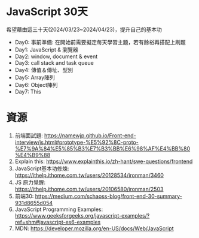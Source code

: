 # JavaScript 30天
希望藉由這三十天(2024/03/23~2024/04/23)，提升自己的基本功

- Day0: 事前準備: 在開始前需要擬定每天學習主題，若有餘裕再搭配上刷題
- Day1: JavaScript & 瀏覽器
- Day2: window, document & event
- Day3: call stack and task queue
- Day4: 傳值＆傳址、型別
- Day5: Array陣列
- Day6: Object陣列
- Day7: This

# 資源
1. 前端面試題: https://namewjp.github.io/Front-end-interview/js.html#prototype-%E5%92%8C-proto-%E7%9A%84%E5%85%B3%E7%B3%BB%E6%98%AF%E4%BB%80%E4%B9%88
2. Explain this: https://www.explainthis.io/zh-hant/swe-questions/frontend
3. JavaScript基本功修煉: https://ithelp.ithome.com.tw/users/20128534/ironman/3460
4. JS 原力覺醒: https://ithelp.ithome.com.tw/users/20106580/ironman/2503
5. 前端30: https://medium.com/schaoss-blog/front-end-30-summary-931d8655d054
6. JavaScript Programming Examples: https://www.geeksforgeeks.org/javascript-examples/?ref=shm#javascript-es6-examples
7. MDN: https://developer.mozilla.org/en-US/docs/Web/JavaScript

